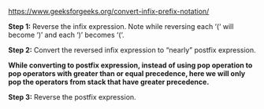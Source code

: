 https://www.geeksforgeeks.org/convert-infix-prefix-notation/

**Step 1:** Reverse the infix expression. Note while reversing each ‘(‘ will become ‘)’ and each ‘)’ becomes ‘(‘.

**Step 2:** Convert the reversed infix expression to “nearly” postfix expression.

**While converting to postfix expression, instead of using pop operation to pop operators with greater than or equal precedence, here we will only pop the operators from stack that have greater precedence.**

**Step 3:** Reverse the postfix expression.